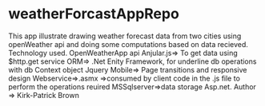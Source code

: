 # weatherForcastAppRepo
This app illustrate drawing weather forecast data from two cities using openWeather api and doing some computations based on data recieved.
Technology used.
OpenWeatherApp api
Anjular.js=> To get data using $http.get service
ORM=> .Net Enity Framework, for underline db operations with db Context object
Jquery Mobile=> Page transitions and responsive design
Webservice=>.asmx =>consumed by client code in the .js file to perform the operations reuired
MSSqlserver=>data storage
Asp.net.
Author => Kirk-Patrick Brown
